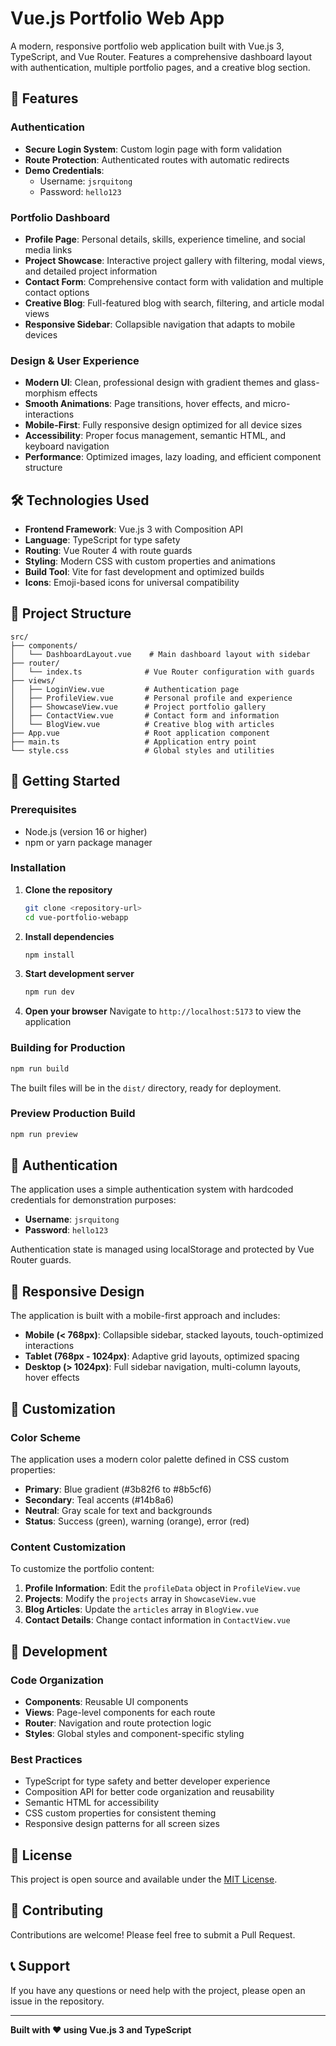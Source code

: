 # Vue.js Portfolio Web App

A modern, responsive portfolio web application built with Vue.js 3, TypeScript, and Vue Router. Features a comprehensive dashboard layout with authentication, multiple portfolio pages, and a creative blog section.

## 🚀 Features

### Authentication
- **Secure Login System**: Custom login page with form validation
- **Route Protection**: Authenticated routes with automatic redirects
- **Demo Credentials**: 
  - Username: `jsrquitong`
  - Password: `hello123`

### Portfolio Dashboard
- **Profile Page**: Personal details, skills, experience timeline, and social media links
- **Project Showcase**: Interactive project gallery with filtering, modal views, and detailed project information
- **Contact Form**: Comprehensive contact form with validation and multiple contact options
- **Creative Blog**: Full-featured blog with search, filtering, and article modal views
- **Responsive Sidebar**: Collapsible navigation that adapts to mobile devices

### Design & User Experience
- **Modern UI**: Clean, professional design with gradient themes and glass-morphism effects
- **Smooth Animations**: Page transitions, hover effects, and micro-interactions
- **Mobile-First**: Fully responsive design optimized for all device sizes
- **Accessibility**: Proper focus management, semantic HTML, and keyboard navigation
- **Performance**: Optimized images, lazy loading, and efficient component structure

## 🛠️ Technologies Used

- **Frontend Framework**: Vue.js 3 with Composition API
- **Language**: TypeScript for type safety
- **Routing**: Vue Router 4 with route guards
- **Styling**: Modern CSS with custom properties and animations
- **Build Tool**: Vite for fast development and optimized builds
- **Icons**: Emoji-based icons for universal compatibility

## 📁 Project Structure

```
src/
├── components/
│   └── DashboardLayout.vue    # Main dashboard layout with sidebar
├── router/
│   └── index.ts              # Vue Router configuration with guards
├── views/
│   ├── LoginView.vue         # Authentication page
│   ├── ProfileView.vue       # Personal profile and experience
│   ├── ShowcaseView.vue      # Project portfolio gallery
│   ├── ContactView.vue       # Contact form and information
│   └── BlogView.vue          # Creative blog with articles
├── App.vue                   # Root application component
├── main.ts                   # Application entry point
└── style.css                 # Global styles and utilities
```

## 🚀 Getting Started

### Prerequisites
- Node.js (version 16 or higher)
- npm or yarn package manager

### Installation

1. **Clone the repository**
   ```bash
   git clone <repository-url>
   cd vue-portfolio-webapp
   ```

2. **Install dependencies**
   ```bash
   npm install
   ```

3. **Start development server**
   ```bash
   npm run dev
   ```

4. **Open your browser**
   Navigate to `http://localhost:5173` to view the application

### Building for Production

```bash
npm run build
```

The built files will be in the `dist/` directory, ready for deployment.

### Preview Production Build

```bash
npm run preview
```

## 🔐 Authentication

The application uses a simple authentication system with hardcoded credentials for demonstration purposes:

- **Username**: `jsrquitong`
- **Password**: `hello123`

Authentication state is managed using localStorage and protected by Vue Router guards.

## 📱 Responsive Design

The application is built with a mobile-first approach and includes:

- **Mobile (< 768px)**: Collapsible sidebar, stacked layouts, touch-optimized interactions
- **Tablet (768px - 1024px)**: Adaptive grid layouts, optimized spacing
- **Desktop (> 1024px)**: Full sidebar navigation, multi-column layouts, hover effects

## 🎨 Customization

### Color Scheme
The application uses a modern color palette defined in CSS custom properties:
- **Primary**: Blue gradient (#3b82f6 to #8b5cf6)
- **Secondary**: Teal accents (#14b8a6)
- **Neutral**: Gray scale for text and backgrounds
- **Status**: Success (green), warning (orange), error (red)

### Content Customization
To customize the portfolio content:

1. **Profile Information**: Edit the `profileData` object in `ProfileView.vue`
2. **Projects**: Modify the `projects` array in `ShowcaseView.vue`
3. **Blog Articles**: Update the `articles` array in `BlogView.vue`
4. **Contact Details**: Change contact information in `ContactView.vue`

## 🔧 Development

### Code Organization
- **Components**: Reusable UI components
- **Views**: Page-level components for each route
- **Router**: Navigation and route protection logic
- **Styles**: Global styles and component-specific styling

### Best Practices
- TypeScript for type safety and better developer experience
- Composition API for better code organization and reusability
- Semantic HTML for accessibility
- CSS custom properties for consistent theming
- Responsive design patterns for all screen sizes

## 📄 License

This project is open source and available under the [MIT License](LICENSE).

## 🤝 Contributing

Contributions are welcome! Please feel free to submit a Pull Request.

## 📞 Support

If you have any questions or need help with the project, please open an issue in the repository.

---

**Built with ❤️ using Vue.js 3 and TypeScript**
